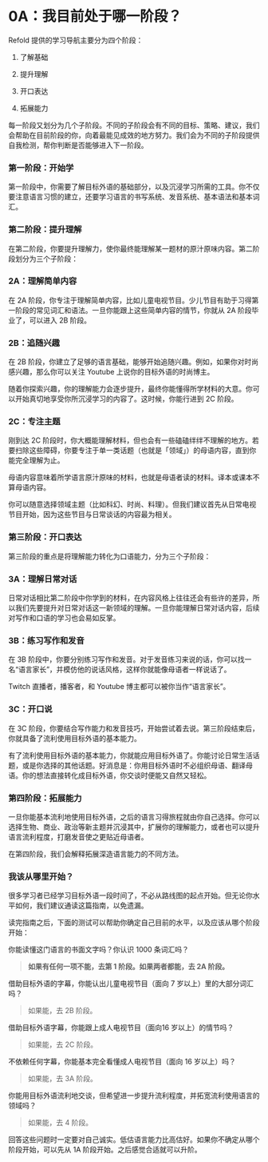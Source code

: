 # 0A：我目前处于哪一阶段？

Refold 提供的学习导航主要分为四个阶段：

1. 了解基础

2. 提升理解

3. 开口表达

4. 拓展能力

每一阶段又划分为几个子阶段。不同的子阶段会有不同的目标、策略、建议，我们会帮助在目前阶段的你，向着最能见成效的地方努力。我们会为不同的子阶段提供自我检测，帮你判断是否能够进入下一阶段。

### 第一阶段：开始学

第一阶段中，你需要了解目标外语的基础部分，以及沉浸学习所需的工具。你不仅要注意语言习惯的建立，还要学习语言的书写系统、发音系统、基本语法和基本词汇。

### 第二阶段：提升理解

在第二阶段，你要提升理解力，使你最终能理解某一题材的原汁原味内容。第二阶段划分为三个子阶段：

### 2A：理解简单内容

在 2A 阶段，你专注于理解简单内容，比如儿童电视节目。少儿节目有助于习得第一阶段的常见词汇和语法。一旦你能跟上这些简单内容的情节，你就从 2A 阶段毕业了，可以进入 2B 阶段。

### 2B：追随兴趣

在 2B 阶段，你建立了足够的语言基础，能够开始追随兴趣。例如，如果你对时尚感兴趣，那么你可以关注 Youtube 上说你的目标外语的时尚博主。

随着你探索兴趣，你的理解能力会逐步提升，最终你能懂得所学材料的大意。你可以开始真切地享受你所沉浸学习的内容了。这时候，你能行进到 2C 阶段。

### 2C：专注主题

刚到达 2C 阶段时，你大概能理解材料，但也会有一些磕磕绊绊不理解的地方。若要扫除这些障碍，你要专注于单一类话题（也就是「领域」）的母语内容，直到你能完全理解为止。

母语内容意味着所学语言原汁原味的材料，也就是母语者读的材料。译本或课本不算母语内容。

你可以随意选择领域主题（比如科幻、时尚、料理）。但我们建议首先从日常电视节目开始，因为这些节目与日常谈话的内容最为相关。

### 第三阶段：开口表达

第三阶段的重点是将理解能力转化为口语能力，分为三个子阶段：

### 3A：理解日常对话

日常对话相比第二阶段中你学到的材料，在内容风格上往往还会有些许的差异，所以我们先要提升对日常对话这一新领域的理解。一旦你能理解日常对话内容，后续对写作和口语的学习也会易如反掌。

### 3B：练习写作和发音

在 3B 阶段中，你要分别练习写作和发音。对于发音练习来说的话，你可以找一名“语言家长”，并模仿他的说话风格，这样你就能像母语者一样说话了。

Twitch 直播者，播客者，和 Youtube 博主都可以被你当作“语言家长”。 

### 3C：开口说

在 3C 阶段，你要结合写作能力和发音技巧，开始尝试着去说。第三阶段结束后，你就具备了流利使用目标外语的基本能力。

有了流利使用目标外语的基本能力，你就能应用目标外语了。你能讨论日常生活话题，或是你选择的其他话题。好消息是：你用目标外语时不必组织母语、翻译母语。你的想法直接转化成目标外语，你交谈时便能又自然又轻松。

### 第四阶段：拓展能力

一旦你能基本流利地使用目标外语，之后的语言习得旅程就由你自己选择。你可以选择生物、商业、政治等新主题并沉浸其中，扩展你的理解能力，或者也可以提升语言流利程度，打磨发音使之更贴近母语者。

在第四阶段，我们会解释拓展深造语言能力的不同方法。

### 我该从哪里开始？

很多学习者已经学习目标外语一段时间了，不必从路线图的起点开始。但无论你水平如何，我们建议通读这篇指南，以免遗漏。

读完指南之后，下面的测试可以帮助你确定自己目前的水平，以及应该从哪个阶段开始：

你能读懂这门语言的书面文字吗？你认识 1000 条词汇吗？

> **如果有任何一项不能，去第 1 阶段。如果两者都能，去 2A 阶段。**

借助目标外语的字幕，你能认出儿童电视节目（面向 7 岁以上）里的大部分词汇吗？

> 如果能，去 2B 阶段。

借助目标外语字幕，你能跟上成人电视节目（面向16 岁以上）的情节吗？

> 如果能，去 2C 阶段。

不依赖任何字幕，你能基本完全看懂成人电视节目（面向 16 岁以上）吗？

> 如果能，去 3A 阶段。

你能用目标外语流利地交谈，但希望进一步提升流利程度，并拓宽流利使用语言的领域吗？

> 如果能，去 4 阶段。

回答这些问题时一定要对自己诚实。低估语言能力比高估好。如果你不确定从哪个阶段开始，可以先从 1A  阶段开始。之后感觉合适就可以升阶。 